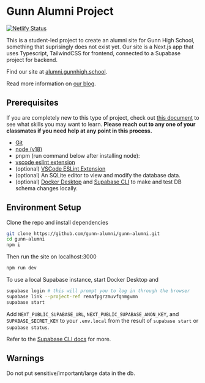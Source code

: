 # Gunn Alumni Project

[![Netlify Status](https://api.netlify.com/api/v1/badges/abceee98-596b-45f5-8eaf-e306a5f5ab39/deploy-status)](https://app.netlify.com/sites/gunn-alumni/deploys)

This is a student-led project to create an alumni site for Gunn High School, something that suprisingly does not exist yet.
Our site is a Next.js app that uses Typescript, TailwindCSS for frontend, connected to a Supabase project for backend.

Find our site at [alumni.gunnhigh.school](https://alumni.gunnhigh.school/).

Read more information on [our blog](https://blog.gunnhigh.school).

## Prerequisites

If you are completely new to this type of project, check out [this document](https://docs.google.com/document/d/1Gont6hj2_EOZg-2kOcz5mQtMADW-qrpboKmYYU3YVLw/edit?usp=sharing) to see what skills you may want to learn. **Please reach out to any one of your classmates if you need help at any point in this process.**

- [Git](https://git-scm.com/downloads)
- [node (v18)](https://nodejs.org/en/download/)
- pnpm (run command below after installing node):
- [vscode eslint extension](https://marketplace.visualstudio.com/items?itemName=dbaeumer.vscode-eslint)
- (optional) [VSCode ESLint Extension](https://marketplace.visualstudio.com/items?itemName=dbaeumer.vscode-eslint)
- (optional) An SQLite editor to view and modify the database data.
- (optional) [Docker Desktop](https://www.docker.com/get-started/) and [Supabase CLI](https://supabase.com/docs/guides/cli/getting-started#installing-the-supabase-cli) to make and test DB schema changes locally.

## Environment Setup

Clone the repo and install dependencies

```bash
git clone https://github.com/gunn-alumni/gunn-alumni.git
cd gunn-alumni
npm i
```

Then run the site on localhost:3000

```bash
npm run dev
```

To use a local Supabase instance, start Docker Desktop and

```bash
supabase login # this will prompt you to log in through the browser
supabase link --project-ref remafpgrzmuvfqnmgvmn
supabase start
```

Add `NEXT_PUBLIC_SUPABASE_URL`, `NEXT_PUBLIC_SUPABASE_ANON_KEY`, and `SUPABASE_SECRET_KEY` to your `.env.local` from the result of `supabase start` or `supabase status`.

Refer to the [Supabase CLI docs](https://supabase.com/docs/reference/cli/) for more.

## Warnings

Do not put sensitive/important/large data in the db.
